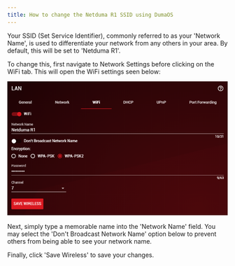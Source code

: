 ```yaml
---
title: How to change the Netduma R1 SSID using DumaOS
---
```


Your SSID (Set Service Identifier), commonly referred to as your 'Network Name', is used to differentiate your network from any others in your area. By default, this will be set to 'Netduma R1'.

To change this, first navigate to Network Settings before clicking on the WiFi tab. This will open the WiFi settings seen below:

![o4jBGQbMuelam3fw4k8OwazHWVybdnkFFg.png](howtochangethenetdumar1ssidusingdumaos\o4jBGQbMuelam3fw4k8OwazHWVybdnkFFg.png)

Next,
 simply type a memorable name into the 'Network Name' field. You may 
select the 'Don't Broadcast Network Name' option below to prevent others
 from being able to see your network name.

Finally, click 'Save Wireless' to save your changes.
